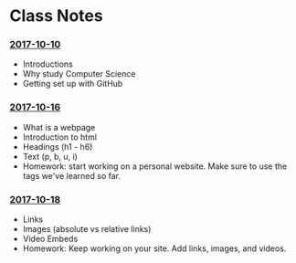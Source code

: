 # Class Notes

### [2017-10-10](Classwork/2017-10-10/)
* Introductions
* Why study Computer Science
* Getting set up with GitHub

### [2017-10-16](Classwork/2017-10-16/)
* What is a webpage
* Introduction to html
* Headings (h1 - h6)
* Text (p, b, u, i)
* Homework: start working on a personal website. Make sure to use the tags we've learned so far.

### [2017-10-18](Classwork/2017-10-18/)
* Links
* Images (absolute vs relative links)
* Video Embeds
* Homework: Keep working on your site. Add links, images, and videos.